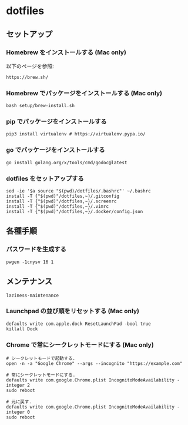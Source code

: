 # dotfiles

## セットアップ

### Homebrew をインストールする (Mac only)

以下のページを参照:

    https://brew.sh/

### Homebrew でパッケージをインストールする (Mac only)

    bash setup/brew-install.sh

### pip でパッケージをインストールする

    pip3 install virtualenv # https://virtualenv.pypa.io/

### go でパッケージをインストールする

    go install golang.org/x/tools/cmd/godoc@latest

### dotfiles をセットアップする

    sed -ie '$a source "$(pwd)/dotfiles/.bashrc"' ~/.bashrc
    install -T {"$(pwd)"/dotfiles,~}/.gitconfig
    install -T {"$(pwd)"/dotfiles,~}/.screenrc
    install -T {"$(pwd)"/dotfiles,~}/.vimrc
    install -T {"$(pwd)"/dotfiles,~}/.docker/config.json

## 各種手順

### パスワードを生成する

    pwgen -1cnysv 16 1

## メンテナンス

    laziness-maintenance

### Launchpad の並び順をリセットする (Mac only)

    defaults write com.apple.dock ResetLaunchPad -bool true
    killall Dock

### Chrome で常にシークレットモードにする (Mac only)

    # シークレットモードで起動する.
    open -n -a "Google Chrome" --args --incognito "https://example.com"

    # 常にシークレットモードにする.
    defaults write com.google.Chrome.plist IncognitoModeAvailability -integer 2
    sudo reboot

    # 元に戻す.
    defaults write com.google.Chrome.plist IncognitoModeAvailability -integer 0
    sudo reboot

